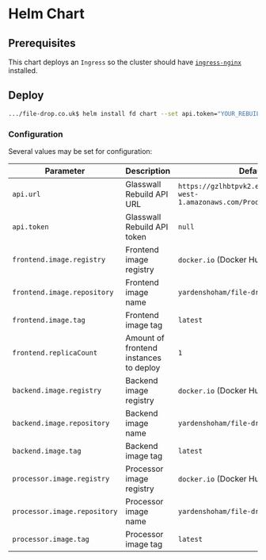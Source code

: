 # Helm Chart

## Prerequisites

This chart deploys an `Ingress` so the cluster should have [`ingress-nginx`](https://github.com/kubernetes/ingress-nginx) installed.

## Deploy

```bash
.../file-drop.co.uk$ helm install fd chart --set api.token="YOUR_REBUILD_API_TOKEN"
```

### Configuration

Several values may be set for configuration:

| Parameter                    | Description                            | Default                                                                        |
| ---------------------------- | -------------------------------------- | ------------------------------------------------------------------------------ |
| `api.url`                    | Glasswall Rebuild API URL              | `https://gzlhbtpvk2.execute-api.eu-west-1.amazonaws.com/Prod/api/rebuild/file` |
| `api.token`                  | Glasswall Rebuild API token            | `null`                                                                         |
| `frontend.image.registry`    | Frontend image registry                | `docker.io` (Docker Hub)                                                       |
| `frontend.image.repository`  | Frontend image name                    | `yardenshoham/file-drop-frontend`                                              |
| `frontend.image.tag`         | Frontend image tag                     | `latest`                                                                       |
| `frontend.replicaCount`      | Amount of frontend instances to deploy | `1`                                                                            |
| `backend.image.registry`     | Backend image registry                 | `docker.io` (Docker Hub)                                                       |
| `backend.image.repository`   | Backend image name                     | `yardenshoham/file-drop-backend`                                               |
| `backend.image.tag`          | Backend image tag                      | `latest`                                                                       |
| `processor.image.registry`   | Processor image registry               | `docker.io` (Docker Hub)                                                       |
| `processor.image.repository` | Processor image name                   | `yardenshoham/file-drop-processor`                                             |
| `processor.image.tag`        | Processor image tag                    | `latest`                                                                       |
